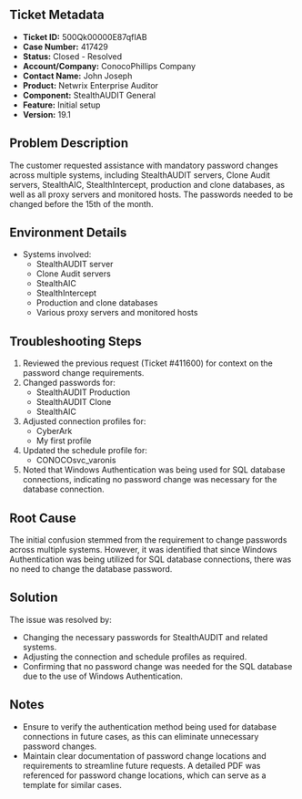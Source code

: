 ## Ticket Metadata
- **Ticket ID:** 500Qk00000E87qfIAB
- **Case Number:** 417429
- **Status:** Closed - Resolved
- **Account/Company:** ConocoPhillips Company
- **Contact Name:** John Joseph
- **Product:** Netwrix Enterprise Auditor
- **Component:** StealthAUDIT General
- **Feature:** Initial setup
- **Version:** 19.1

## Problem Description
The customer requested assistance with mandatory password changes across multiple systems, including StealthAUDIT servers, Clone Audit servers, StealthAIC, StealthIntercept, production and clone databases, as well as all proxy servers and monitored hosts. The passwords needed to be changed before the 15th of the month.

## Environment Details
- Systems involved:
  - StealthAUDIT server
  - Clone Audit servers
  - StealthAIC
  - StealthIntercept
  - Production and clone databases
  - Various proxy servers and monitored hosts

## Troubleshooting Steps
1. Reviewed the previous request (Ticket #411600) for context on the password change requirements.
2. Changed passwords for:
   - StealthAUDIT Production
   - StealthAUDIT Clone
   - StealthAIC
3. Adjusted connection profiles for:
   - CyberArk
   - My first profile
4. Updated the schedule profile for:
   - CONOCOsvc_varonis
5. Noted that Windows Authentication was being used for SQL database connections, indicating no password change was necessary for the database connection.

## Root Cause
The initial confusion stemmed from the requirement to change passwords across multiple systems. However, it was identified that since Windows Authentication was being utilized for SQL database connections, there was no need to change the database password.

## Solution
The issue was resolved by:
- Changing the necessary passwords for StealthAUDIT and related systems.
- Adjusting the connection and schedule profiles as required.
- Confirming that no password change was needed for the SQL database due to the use of Windows Authentication.

## Notes
- Ensure to verify the authentication method being used for database connections in future cases, as this can eliminate unnecessary password changes.
- Maintain clear documentation of password change locations and requirements to streamline future requests. A detailed PDF was referenced for password change locations, which can serve as a template for similar cases.